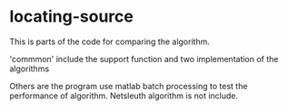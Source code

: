 # locating-source

This is parts of the code for comparing the algorithm. 

'commmon' include the support function and two implementation of the algorithms

Others are the program use matlab batch processing to test the performance of algorithm. 
Netsleuth algorithm is not include.

